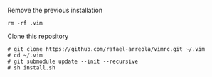 Remove the previous installation

    rm -rf .vim

Clone this repository

    # git clone https://github.com/rafael-arreola/vimrc.git ~/.vim
    # cd ~/.vim
    # git submodule update --init --recursive
    # sh install.sh


